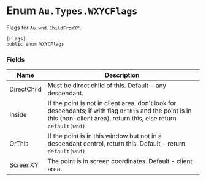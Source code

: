 # Enum `Au.Types.WXYCFlags`

Flags for `Au.wnd.ChildFromXY`.

```
[Flags]
public enum WXYCFlags
```

### Fields

| Name | Description |
| --- | --- |
| DirectChild | Must be direct child of this. Default - any descendant. |
| Inside | If the point is not in client area, don't look for descendants; if with flag `OrThis` and the point is in this (non-client area), return this, else return `default(wnd)`. |
| OrThis | If the point is in this window but not in a descendant control, return this. Default - return `default(wnd)`. |
| ScreenXY | The point is in screen coordinates. Default - client area. |